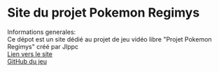 # Site du projet Pokemon Regimys

Informations generales:<br/>
Ce dépot est un site dédié au projet de jeu vidéo libre "Projet Pokemon Regimys" créé par Jlppc<br/>
<a href="http://regimys.tk">Lien vers le site</a><br/>
<a href="https://github.com/jlppc/Projet-Pokemon-Regimys"/>GitHub du jeu</a><br/>
